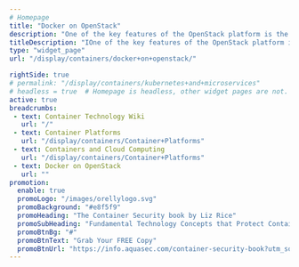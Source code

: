 ```yaml
---
# Homepage
title: "Docker on OpenStack"
description: "One of the key features of the OpenStack platform is the ability to run applications, and quickly scale them, using containers. OpenStack is an ideal platform for containers because it provides all of the resources and services for containers to run in a distributed, massively scalable cloud infrastructure."
titleDescription: "IOne of the key features of the OpenStack platform is the ability to run applications, and quickly scale them, using containers. OpenStack is an ideal platform for containers because it provides all of the resources and services for containers to run in a distributed, massively scalable cloud infrastructure." 
type: "widget_page"
url: "/display/containers/docker+on+openstack/" 

rightSide: true 
# permalink: "/display/containers/kubernetes+and+microservices"
# headless = true  # Homepage is headless, other widget pages are not.
active: true
breadcrumbs:
 - text: Container Technology Wiki
   url: "/"
 - text: Container Platforms
   url: "/display/containers/Container+Platforms"
 - text: Containers and Cloud Computing
   url: "/display/containers/Container+Platforms"
 - text: Docker on OpenStack
   url: ""
promotion:
  enable: true
  promoLogo: "/images/orellylogo.svg"
  promoBackground: "#e8f5f9"
  promoHeading: "The Container Security book by Liz Rice"
  promoSubHeading: "Fundamental Technology Concepts that Protect Containerized Applications"
  promoBtnBg: "#"
  promoBtnText: "Grab Your FREE Copy"
  promoBtnUrl: "https://info.aquasec.com/container-security-book?utm_source=wiki"
---
```


